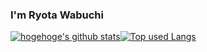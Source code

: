 ### I'm Ryota Wabuchi

<!-- リポジトリステータス -->
[![hogehoge's github stats](https://github-readme-stats.vercel.app/api?username=ryounasso&hide=contribs&count_private=true&show_icons=true&theme=algolia)](https://github.com/ryounasso/)[![Top used Langs](https://github-readme-stats.vercel.app/api/top-langs/?username=ryounasso&layout=compact&theme=tokyonight&hide=css,html&count_private=true)](https://github.com/ryounasso/)
<!-- ソースコード統計 -->

<!--
**ryounasso/ryounasso** is a ✨ _special_ ✨ repository because its `README.md` (this file) appears on your GitHub profile.

Here are some ideas to get you started:

- 🔭 I’m currently working on ...
- 🌱 I’m currently learning ...
- 👯 I’m looking to collaborate on ...
- 🤔 I’m looking for help with ...
- 💬 Ask me about ...
- 📫 How to reach me: ...
- 😄 Pronouns: ...
- ⚡ Fun fact: ...
-->
